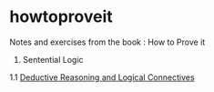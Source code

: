 # howtoproveit

Notes and exercises from the book : How to Prove it

1. Sentential Logic

  1.1 [Deductive Reasoning and Logical Connectives](./chapter1/Section1.1.nb.html)
